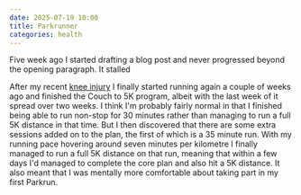 ```yaml
---
date: 2025-07-19 10:00
title: Parkrunner
categories: health
---
```




Five week ago I started drafting a blog post and never progressed beyond the opening paragraph. It stalled

After my recent [knee injury](2025-06-05-kneeded-to-rest) I finally started running again a couple of weeks ago and finished the Couch to 5K program, albeit with the last week of it spread over two weeks. I think I'm probably fairly normal in that I finished being able to run non-stop for 30 minutes rather than managing to run a full 5K distance in that time. But I then discovered that there are some extra sessions added on to the plan, the first of which is a 35 minute run. With my running pace hovering around seven minutes per kilometre I finally managed to run a full 5K distance on that run, meaning that within a few days I'd managed to complete the core plan and also hit a 5K distance. It also meant that I was mentally more comfortable about taking part in my first Parkrun.



